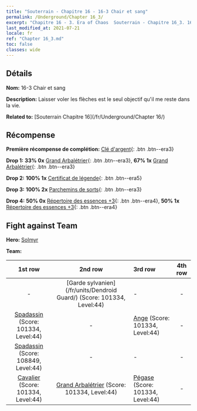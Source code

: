 ```yaml
---
title: "Souterrain - Chapitre 16 - 16-3 Chair et sang"
permalink: /Underground/Chapter 16_3/
excerpt: "Chapitre 16 - 3. Era of Chaos  Souterrain - Chapitre 16_3. 16-3 Chair et sang"
last_modified_at: 2021-07-21
locale: fr
ref: "Chapter 16_3.md"
toc: false
classes: wide
---
```


## Détails

 **Nom:** 16-3 Chair et sang

 **Description:** Laisser voler les flèches est le seul objectif qu'il me reste dans la vie.

 **Related to:** [Souterrain Chapitre 16](/fr/Underground/Chapter 16/)

## Récompense

 **Première récompense de complétion:** [Clé d'argent](/ItemsFR/con_693/){: .btn .btn--era3}

 **Drop 1:** **33% 0x** [Grand Arbalétrier](/ItemsFR/unt_191/){: .btn .btn--era3}, **67% 1x** [Grand Arbalétrier](/ItemsFR/unt_191/){: .btn .btn--era3}

 **Drop 2:** **100% 1x** [Certificat de légende](/ItemsFR/mat_67/){: .btn .btn--era5}

 **Drop 3:** **100% 2x** [Parchemins de sorts](/ItemsFR/con_694/){: .btn .btn--era3}

 **Drop 4:** **50% 0x** [Répertoire des essences +3](/ItemsFR/mat_60/){: .btn .btn--era4}, **50% 1x** [Répertoire des essences +3](/ItemsFR/mat_60/){: .btn .btn--era4}


## Fight against Team
 **Hero:** [Solmyr](/fr/heroes/Solmyr/)

 **Team:**


  | 1st row | 2nd row | 3rd row | 4th row |
  |:----:|:----:|:----|:----:|
  | - | [Garde sylvanien](/fr/units/Dendroid Guard/) (Score: 101334, Level:44)  | - | - |
  | [Spadassin](/fr/units/Swordsman/) (Score: 101334, Level:44)  | - | [Ange](/fr/units/Angel/) (Score: 101334, Level:44)  | - |
  | [Spadassin](/fr/units/Swordsman/) (Score: 108849, Level:44)  | - | - | - |
  | [Cavalier](/fr/units/Cavalier/) (Score: 101334, Level:44)  | [Grand Arbalétrier](/fr/units/Marksman/) (Score: 101334, Level:44)  | [Pégase](/fr/units/Pegasus/) (Score: 101334, Level:44)  | - |


